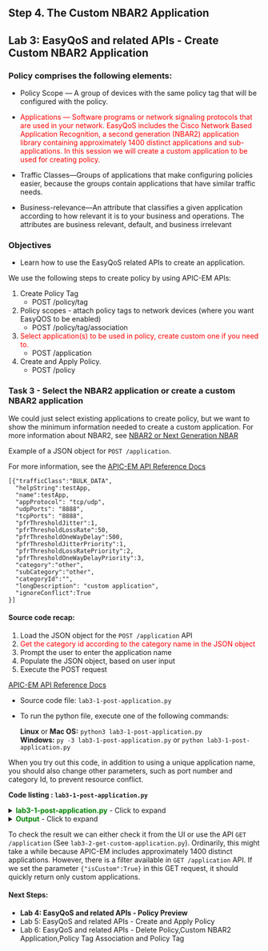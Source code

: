 ## Step 4.  The Custom NBAR2 Application

## Lab 3: EasyQoS and related APIs - Create Custom NBAR2 Application


### Policy comprises the following elements:

* Policy Scope — A group of devices with the same policy tag that will be configured with the policy.

* <font color='red'>Applications — Software programs or network signaling protocols that are used in your network. EasyQoS includes the Cisco Network Based Application Recognition, a second generation (NBAR2) application library containing approximately 1400 distinct applications and sub-applications. In this session we will create a custom application to be used for creating policy.</font>

* Traffic Classes—Groups of applications that make configuring policies easier, because the groups contain applications that have similar traffic needs.

* Business-relevance—An attribute that classifies a given application according to how relevant it is to your business and operations. The attributes are business relevant, default, and business irrelevant


### Objectives
*  Learn how to use the EasyQoS related APIs to create an application.

We use the following steps to create policy by using APIC-EM APIs:


1. Create Policy Tag
   * POST /policy/tag  
2. Policy scopes - attach policy tags to network devices (where you want EasyQOS to be enabled)
   * POST /policy/tag/association
3. <font color='red'>Select application(s) to be used in policy, create custom one if you need to.</font>
   * POST /application
4. Create and Apply Policy.
   * POST /policy


### Task 3 - Select the NBAR2 application or create a custom NBAR2 application
We could just select existing applications to create policy, but we want to show the  minimum information needed to create a custom application.
For more information about NBAR2, see [NBAR2 or Next Generation NBAR](http://www.cisco.com/c/en/us/products/collateral/ios-nx-os-software/network-based-application-recognition-nbar/qa_c67-697963.html)

Example of a JSON object for ```POST /application```.

For more information, see the [APIC-EM API Reference Docs](http://devnetapic.cisco.com/)

```
[{"trafficClass":"BULK_DATA",
  "helpString":testApp,
  "name":testApp,
  "appProtocol": "tcp/udp",
  "udpPorts": "8888",
  "tcpPorts": "8888",
  "pfrThresholdJitter":1,
  "pfrThresholdLossRate":50,
  "pfrThresholdOneWayDelay":500,
  "pfrThresholdJitterPriority":1,
  "pfrThresholdLossRatePriority":2,
  "pfrThresholdOneWayDelayPriority":3,
  "category":"other",
  "subCategory":"other",
  "categoryId":"",
  "longDescription": "custom application",
  "ignoreConflict":True
}]
```


#### Source code recap:
1. Load the JSON object for the ```POST /application``` API
2.  <font color='red'>Get the category id according to the category name in the JSON object</font>
3. Prompt the user to enter the application name
4. Populate the JSON object, based on user input
5. Execute the POST request<br>

[APIC-EM API Reference Docs](http://devnetapic.cisco.com/)

* Source code file: `lab3-1-post-application.py`
* To run the python file, execute one of the following commands:<br>

  **Linux** or **Mac OS:**  `python3 lab3-1-post-application.py`<br>
  **Windows:**    `py -3 lab3-1-post-application.py` or `python lab3-1-post-application.py`<br>

When you try out this code, in addition to using a unique application name, you should also change other parameters, such as port number and category Id, to prevent resource conflict.<br>

**Code listing : `lab3-1-post-application.py`**

<details>
<summary><font color='green'><b>lab3-1-post-application.py</b></font> - Click to expand</summary>

<pre><code>
"""
Script name: lab3-1-post-application.py
Create an application
"""

from apicem import \* # APIC-EM IP is assigned in apicem_config.py

def post_app(ap,app_json):
    """
    This function is used to create an application

    Parameters
    ----------
    ap (object): The apic-em object defined in apicem.py
    app_json(JSON): The JSON object for POST /application

    Return:
    -------
    None
    """

    ########## Get category id ##########
    # We need the category id in the JSON response from the `POST /application` API.
    # Get this id dynamically because the ids change when the DB is initialized.

    try:
        resp= ap.get(api="category") # The response (result) from "GET 'category" request
        response_json = resp.json() # Get the json-encoded content from response
        categories = response_json["response"] # category
    except:
        print ("Something is wrong. We cannot get category information")
        sys.exit()
    # Find the category id for the category name used in JSON
    for item in categories:
        if item["name"] == app_json["category"]:
            app_json["categoryId"] = item["id"]

    # Populate the JSON object with user input
    app_json["helpString"] = pApp
    app_json["name"] = pApp
    app_json["ignoreConflict"] = True

    # Important: Convert this to a list because the API requires one
    app_json = [app_json]

    # POST application url
    try:
        resp = ap.post(api="application",data=app\_json,printOut=True)
    except:
        print ("Something is wrong with the POST /application !")

##########################################################################

if \_\_name\_\_ == "\_\_main\_\_": # Execute only if run as a script
    # Create a JSON object for the  POST request

    app_json = {
        "trafficClass":"BULK_DATA",
        "helpString":"",
        "name":"",
        "appProtocol": "tcp/udp",
        "udpPorts": "8888",
        "tcpPorts": "8888",
        "pfrThresholdJitter":1,
        "pfrThresholdLossRate":50,
        "pfrThresholdOneWayDelay":500,
        "pfrThresholdJitterPriority":1,
        "pfrThresholdLossRatePriority":2,
        "pfrThresholdOneWayDelayPriority":3,
        "category":"other",
        "subCategory":"other",
        "categoryId":"",
        "longDescription": "custom application",
        "ignoreConflict":True
        }

    ########## Prompt the user to enter the application name ##########
    # Stay in the loop until input is not null or is 'exit'

    while True:
        print ("** The name must include only letters, numbers, underscores, and hyphens, with no spaces between words **")
        pApp = input('=> Enter application name that you want to create: ')
        pApp = pApp.lstrip() # Ignore leading space
        if pApp.lower() == 'exit':
            sys.exit()
        if pApp == "":
            print ("Oops! The application name cannot be NULL. Please try again or enter 'exit'")
        else:
            break
    # Everything is OK so far. Initialize apicem instance and create application
    myapicem = apicem()
    post_app(myapicem,app_json)
</code></pre>
</details>

<details>
<summary><font color='green'><b>Output</b></font> - Click to expand</summary>

<pre><code>
** The name must include only letters, numbers, underscores, and hyphens, with no spaces between words **
=> Enter the application name that you want to create: devnet_app

Executing GET 'https://devnetapi.cisco.com/sandbox/apic_em/api/v1/category'

GET 'category' Status:  200


Executing POST 'https://devnetapi.cisco.com/sandbox/apic_em/api/v1/application'

POST 'application' Status:  202

Response:
 {
    "version": "1.0",
    "response": {
        "taskId": "8c42e078-f8c0-42f8-96b9-5f5402cff4fa",
        "url": "/api/v1/task/8c42e078-f8c0-42f8-96b9-5f5402cff4fa"
    }
}
</code></pre>
</details>

To check the result we can either check it from the UI or use the API  ```GET /application``` (See `lab3-2-get-custom-application.py`). Ordinarily, this might take a while because APIC-EM includes approximately 1400 distinct applications. However, there is a filter available in ``` GET /application ``` API. If we set the parameter ``` {"isCustom":True} ``` in this GET request, it should quickly return only custom applications.

#### Next Steps:

* **Lab 4: EasyQoS and related APIs - Policy Preview**
* Lab 5: EasyQoS and related APIs - Create and Apply Policy
* Lab 6: EasyQoS and related APIs - Delete Policy,Custom NBAR2 Application,Policy Tag Association and Policy Tag
